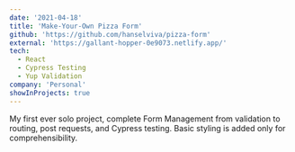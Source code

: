```yaml
---
date: '2021-04-18'
title: 'Make-Your-Own Pizza Form'
github: 'https://github.com/hanselviva/pizza-form'
external: 'https://gallant-hopper-0e9073.netlify.app/'
tech:
  - React
  - Cypress Testing
  - Yup Validation
company: 'Personal'
showInProjects: true
---
```


My first ever solo project, complete Form Management from validation to routing, post requests, and Cypress testing. Basic styling is added only for comprehensibility.
